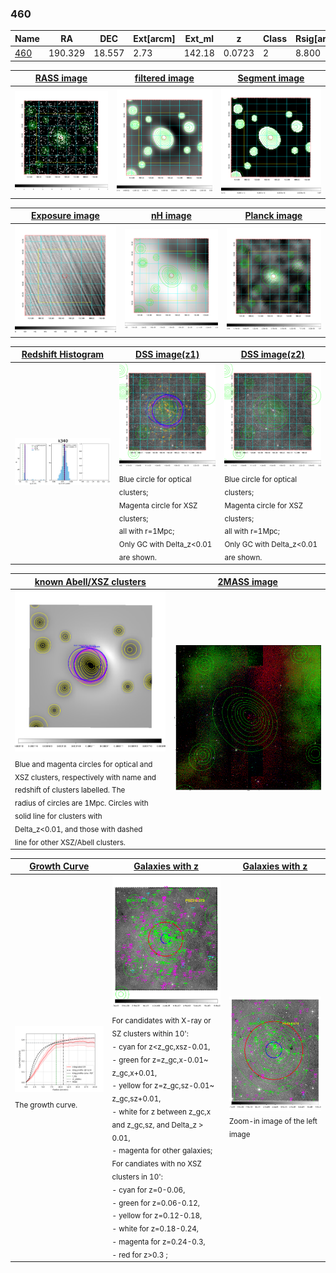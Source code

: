 <div STYLE="page-break-after: always;"></div>

### 460

|Name          |RA          |DEC      | Ext[arcm] | Ext_ml | z    | Class| Rsig[arcmin] | CRsig[c/s] | CR500[c/s] | R500[Mpc] |L500[erg/s]|F500[erg/s/cm^2]| M500[Msun]|Tx[keV]|beta|GC(XSZ,Delta_z<0.01)| GC(OPT,Delta_z<0.01)|GC|alias|
|--------------|------------|------------|---|---|-----------|--------|------|------|----|----|----|----|----|----|----|----|----|----|---|
|[460](script/460.md)     | 190.329       | 18.557       | 2.73    | 142.18   | 0.0723 | 2   | 8.800 |0.371 |0.386 |0.896 |9.569e+43 |7.500e-12 |2.190e+14 |3.552 |1.856 |Tar, |Wen, |Tar, |k340|

|[RASS image](../image/460/460_img.pdf)|[filtered image](../image/460/460_fil.pdf)|[Segment image](../image/460/460_seg.pdf)|
|-------------------|--------------------|-------------------|
| <img src="../image/460/460_img.png" width="300">  | <img src="../image/460/460_fil.png" width="300">   | <img src="../image/460/460_seg.png" width="300">  |

|[Exposure image](../image/460/460_mex.pdf)| [nH image](../image/460/460_nh.pdf)| [Planck image](../image/460/460_p.pdf)|
|-------------------|--------------------|-------------------|
|<img src="../image/460/460_mex.png" width="300">   | <img src="../image/460/460_nh.png" width="300">    | <img src="../image/460/460_p.png" width="300"> |

|[Redshift Histogram](../image/460/460_zg.pdf) | [DSS image(z1)](../image/460/460_dss_z1.pdf)      |  [DSS image(z2)](../image/460/460_dss_z2.pdf)    |
|-------------------|--------------------|-------------------|
|<img src="../image/460/460_zg.png" width="300"> |<img src="../image/460/460_dss_z1.png" width="300"> <sub><br>Blue circle for optical clusters; <br>Magenta circle for XSZ clusters; <br>all with r=1Mpc; <br>Only GC with Delta_z<0.01 are shown. </sub>| <img src="../image/460/460_dss_z2.png" width="300"><sub><br>Blue circle for optical clusters; <br>Magenta circle for XSZ clusters; <br>all with r=1Mpc; <br>Only GC with Delta_z<0.01 are shown. </sub> |

|[known Abell/XSZ clusters](../image/460/460_m.pdf) | [2MASS image](../image/460/460_2mass.pdf)      |
|-------------------|-------------------|
|<img src=../image/460/460_m.png width="300"> <sub><br>Blue and magenta circles for optical and <br>XSZ clusters, respectively with name and <br>redshift of clusters labelled. The <br>radius of circles are 1Mpc. Circles with <br>solid line for clusters with <br>Delta_z<0.01, and those with dashed <br>line for other XSZ/Abell clusters.        </sub>|<img src="../image/460/460_2mass.png" width="300">  |

|[Growth Curve](../image/460/460_gca_all.png) |[Galaxies with z](../image/460/460_opt_ned.pdf) |[Galaxies with z](../image/460/460_opt_ned_zoom.pdf) |
|-------------------|-------------------|-------------------|
| <img src="../image/460/460_gca_all.png" width="300"> <sub><br>The growth curve.</sub>| <img src=../image/460/460_opt_ned.png width="300"> <br><sub> For candidates with X-ray or SZ clusters within 10': <br> - cyan for z<z_gc,xsz-0.01, <br> - green for z=z_gc,x-0.01~ z_gc,x+0.01, <br> - yellow for z=z_gc,sz-0.01~ z_gc,sz+0.01, <br> - white for z between z_gc,x and z_gc,sz, and Delta_z > 0.01, <br> - magenta for other galaxies; <br>For candiates with no XSZ clusters in 10': <br> - cyan for z=0-0.06, <br> - green for z=0.06-0.12, <br> - yellow for z=0.12-0.18, <br> - white for z=0.18-0.24, <br> - magenta for z=0.24-0.3, <br> - red for z>0.3 ;  </sub>|<img src=../image/460/460_opt_ned_zoom.png width="300">  <br><sub> Zoom-in image of the left image</sub>|




